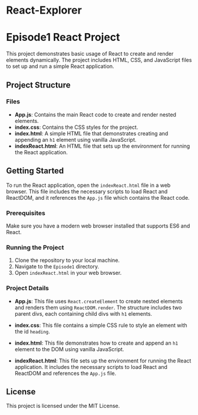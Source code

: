 # React-Explorer
# Episode1 React Project

This project demonstrates basic usage of React to create and render elements dynamically. The project includes HTML, CSS, and JavaScript files to set up and run a simple React application.

## Project Structure
  
### Files

- **App.js**: Contains the main React code to create and render nested elements.
- **index.css**: Contains the CSS styles for the project.
- **index.html**: A simple HTML file that demonstrates creating and appending an `h1` element using vanilla JavaScript.
- **indexReact.html**: An HTML file that sets up the environment for running the React application.

## Getting Started

To run the React application, open the `indexReact.html` file in a web browser. This file includes the necessary scripts to load React and ReactDOM, and it references the `App.js` file which contains the React code.

### Prerequisites

Make sure you have a modern web browser installed that supports ES6 and React.

### Running the Project

1. Clone the repository to your local machine.
2. Navigate to the `Episode1` directory.
3. Open `indexReact.html` in your web browser.

### Project Details

- **App.js**: This file uses `React.createElement` to create nested elements and renders them using `ReactDOM.render`. The structure includes two parent divs, each containing child divs with `h1` elements.

- **index.css**: This file contains a simple CSS rule to style an element with the id `heading`.

- **index.html**: This file demonstrates how to create and append an `h1` element to the DOM using vanilla JavaScript.

- **indexReact.html**: This file sets up the environment for running the React application. It includes the necessary scripts to load React and ReactDOM and references the `App.js` file.

## License

This project is licensed under the MIT License.
